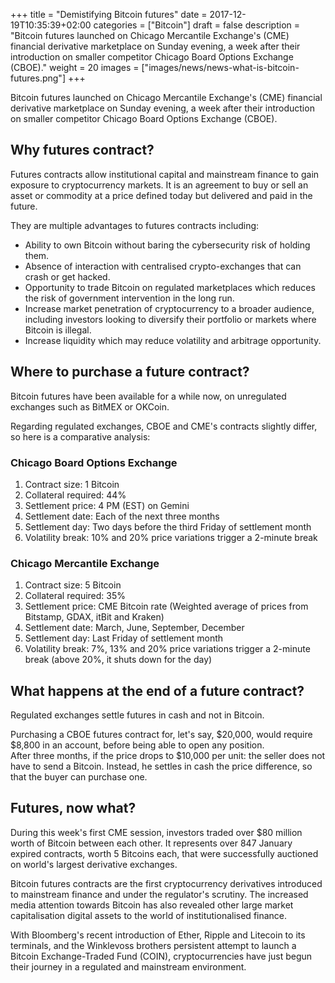 +++
title = "Demistifying Bitcoin futures"
date = 2017-12-19T10:35:39+02:00
categories = ["Bitcoin"]
draft = false
description = "Bitcoin futures launched on Chicago Mercantile Exchange's (CME) financial derivative marketplace on Sunday evening, a week after their introduction on smaller competitor Chicago Board Options Exchange (CBOE)."
weight = 20
images = ["images/news/news-what-is-bitcoin-futures.png"]
+++

Bitcoin futures launched on Chicago Mercantile Exchange's (CME) financial derivative marketplace on Sunday evening, a week after their introduction on smaller competitor Chicago Board Options Exchange (CBOE).

## Why futures contract?

Futures contracts allow institutional capital and mainstream finance to gain exposure to cryptocurrency markets.
It is an agreement to buy or sell an asset or commodity at a price defined today but delivered and paid in the future.

They are multiple advantages to futures contracts including:

* Ability to own Bitcoin without baring the cybersecurity risk of holding them.
* Absence of interaction with centralised crypto-exchanges that can crash or get hacked.
* Opportunity to trade Bitcoin on regulated marketplaces which reduces the risk of government intervention in the long run.
* Increase market penetration of cryptocurrency to a broader audience, including investors looking to diversify their portfolio or markets where Bitcoin is illegal.
* Increase liquidity which may reduce volatility and arbitrage opportunity.


## Where to purchase a future contract?

Bitcoin futures have been available for a while now, on unregulated exchanges such as BitMEX or OKCoin.

Regarding regulated exchanges, CBOE and CME's contracts slightly differ, so here is a comparative analysis:

### Chicago Board Options Exchange

1. Contract size: 1 Bitcoin
2. Collateral required: 44%
3. Settlement price: 4 PM (EST) on Gemini
4. Settlement date: Each of the next three months
5. Settlement day:  Two days before the third Friday of settlement month
6. Volatility break: 10% and 20% price variations trigger a 2-minute break

### Chicago Mercantile Exchange

1. Contract size: 5 Bitcoin
2. Collateral required: 35%
3. Settlement price: CME Bitcoin rate (Weighted average of prices from Bitstamp, GDAX, itBit and Kraken)
4. Settlement date: March, June, September, December
5. Settlement day:  Last Friday of settlement month
6. Volatility break: 7%, 13% and 20% price variations trigger a 2-minute break (above 20%, it shuts down for the day)

## What happens at the end of a future contract?

Regulated exchanges settle futures in cash and not in Bitcoin. 
 
Purchasing a CBOE futures contract for, let's say, $20,000, would require $8,800 in an account, before being able to open any position.  
After three months, if the price drops to $10,000 per unit: the seller does not have to send a Bitcoin. Instead, he settles in cash the price difference, so that the buyer can purchase one.

## Futures, now what?

During this week's first CME session, investors traded over $80 million worth of Bitcoin between each other.
It represents over 847 January expired contracts, worth 5 Bitcoins each, that were successfully auctioned on world's largest derivative exchanges.

Bitcoin futures contracts are the first cryptocurrency derivatives introduced to mainstream finance and under the regulator's scrutiny. 
The increased media attention towards Bitcoin has also revealed other large market capitalisation digital assets to the world of institutionalised finance. 

With Bloomberg's recent introduction of Ether, Ripple and Litecoin to its terminals, and the Winklevoss brothers persistent attempt to launch a Bitcoin Exchange-Traded Fund (COIN), cryptocurrencies have just begun their journey in a regulated and mainstream environment.
